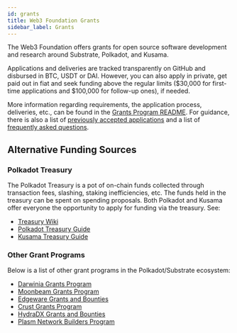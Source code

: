 ```yaml
---
id: grants
title: Web3 Foundation Grants
sidebar_label: Grants
---
```


The Web3 Foundation offers grants for open source software development and research around Substrate,
Polkadot, and Kusama.

Applications and deliveries are tracked transparently on GitHub and disbursed in BTC, USDT or DAI. However,
you can also apply in private, get paid out in fiat and seek funding above the regular limits ($30,000 for
first-time applications and $100,000 for follow-up ones), if needed.

More information regarding requirements, the application process, deliveries, etc., can be found in the
[Grants Program README](https://github.com/w3f/Open-Grants-Program). For guidance, there is also a list of
[previously accepted applications](https://github.com/w3f/Grants-Program/blob/master/docs/accepted_grant_applications.md)
and a list of [frequently asked questions](https://github.com/w3f/Grants-Program/blob/master/docs/faq.md).

## Alternative Funding Sources

### Polkadot Treasury

The Polkadot Treasury is a pot of on-chain funds collected through transaction fees, slashing,
staking inefficiencies, etc. The funds held in the treasury can be spent on spending proposals. Both
Polkadot and Kusama offer everyone the opportunity to apply for funding via the treasury. See:

- [Treasury Wiki](../learn/learn-treasury.md)
- [Polkadot Treasury Guide](https://docs.google.com/document/d/1IZykdp2cyQavcRyZd_dgNj5DcgxgZR6kAqGdcNARu1w)
- [Kusama Treasury Guide](https://docs.google.com/document/d/1p3UQUjph5t8TVaWnTkfrI5mE-BABnM9Xvtuhdlhl6JE)

### Other Grant Programs

Below is a list of other grant programs in the Polkadot/Substrate ecosystem:

- [Darwinia Grants Program](https://docs.darwinia.network/docs/en/dev-bounty#grant-program)
- [Moonbeam Grants Program](https://moonbeam.network/community/grants/)
- [Edgeware Grants and Bounties](https://github.com/edgeware-builders/construction-projects)
- [Crust Grants Program](https://github.com/crustio/Crust-Grants-Program)
- [HydraDX Grants and Bounties](https://docs.hydradx.io/new_deal)
- [Plasm Network Builders Program](https://github.com/PlasmNetwork/Builders-Program)
